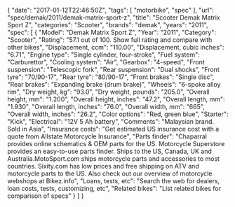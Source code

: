 {
    "date": "2017-01-12T22:46:50Z",
    "tags": [
        "motorbike",
        "spec"
    ],
    "url": "spec\/demak\/2011\/demak-matrix-sport-z",
    "title": "Scooter Demak Matrix Sport Z",
    "categories": "Scooter",
    "brands": "demak",
    "years": "2011",
    "spec": [
        {
            "Model": "Demak Matrix Sport Z",
            "Year": "2011",
            "Category": "Scooter",
            "Rating": "57.1 out of 100. Show full rating and compare with other bikes",
            "Displacement, ccm": "110.00",
            "Displacement, cubic inches": "6.71",
            "Engine type": "Single cylinder, four-stroke",
            "Fuel system": "Carburettor",
            "Cooling system": "Air",
            "Gearbox": "4-speed",
            "Front suspension": "Telescopic fork",
            "Rear suspension": "Dual shocks",
            "Front tyre": "70\/90-17",
            "Rear tyre": "80\/90-17",
            "Front brakes": "Single disc",
            "Rear brakes": "Expanding brake (drum brake)",
            "Wheels": "6-spoke alloy rim",
            "Dry weight, kg": "93.0",
            "Dry weight, pounds": "205.0",
            "Overall height, mm": "1.200",
            "Overall height, inches": "47.2",
            "Overall length, mm": "1.930",
            "Overall length, inches": "76.0",
            "Overall width, mm": "665",
            "Overall width, inches": "26.2",
            "Color options": "Red, green blue",
            "Starter": "Kick",
            "Electrical": "12V 5 Ah battery",
            "Comments": "Malaysian brand. Sold in Asia",
            "Insurance costs": "Get estimated US insurance cost with a quote from Allstate Motorcycle Insurance",
            "Parts finder": "Chaparral provides online schematics & OEM parts for the US.   Motorcycle Superstore provides an easy-to-use parts finder. Ships to the US, Canada, UK and Australia.MotoSport.com ships motorcycle parts and accessories to most countries.    Sixity.com has low prices and free shipping on ATV and motorcycle parts to the US. Also check out our overview of motorcycle webshops at Bikez.info",
            "Loans, tests, etc": "Search the web for dealers, loan costs, tests, customizing, etc",
            "Related bikes": "List related bikes for comparison of specs"
        }
    ]
}